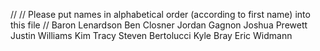 //
// Please put names in alphabetical order (according to first name) into this file
//
Baron Lenardson
Ben Closner
Jordan Gagnon
Joshua Prewett
Justin Williams
Kim Tracy
Steven Bertolucci
Kyle Bray
Eric Widmann
